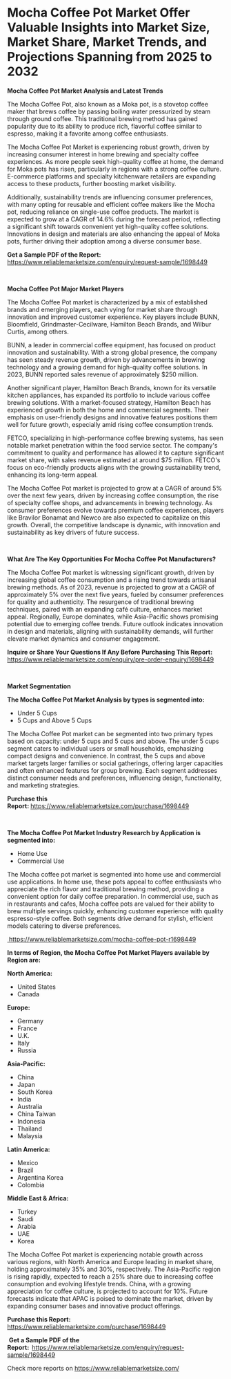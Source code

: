 <p><h1>Mocha Coffee Pot Market Offer Valuable Insights into Market Size, Market Share, Market Trends, and Projections Spanning from 2025 to 2032</h1></p><p><strong>Mocha Coffee Pot Market Analysis and Latest Trends</strong></p>
<p><p>The Mocha Coffee Pot, also known as a Moka pot, is a stovetop coffee maker that brews coffee by passing boiling water pressurized by steam through ground coffee. This traditional brewing method has gained popularity due to its ability to produce rich, flavorful coffee similar to espresso, making it a favorite among coffee enthusiasts.</p><p>The Mocha Coffee Pot Market is experiencing robust growth, driven by increasing consumer interest in home brewing and specialty coffee experiences. As more people seek high-quality coffee at home, the demand for Moka pots has risen, particularly in regions with a strong coffee culture. E-commerce platforms and specialty kitchenware retailers are expanding access to these products, further boosting market visibility.</p><p>Additionally, sustainability trends are influencing consumer preferences, with many opting for reusable and efficient coffee makers like the Mocha pot, reducing reliance on single-use coffee products. The market is expected to grow at a CAGR of 14.6% during the forecast period, reflecting a significant shift towards convenient yet high-quality coffee solutions. Innovations in design and materials are also enhancing the appeal of Moka pots, further driving their adoption among a diverse consumer base.</p></p>
<p><strong>Get a Sample PDF of the Report:&nbsp;</strong> <a href="https://www.reliablemarketsize.com/enquiry/request-sample/1698449?utm_campaign=2640&utm_medium=2&utm_source=Github&utm_content=ia&utm_term=05042025&utm_id=mocha-coffee-pot">https://www.reliablemarketsize.com/enquiry/request-sample/1698449</a></p>
<p>&nbsp;</p>
<p><strong>Mocha Coffee Pot Major Market Players</strong></p>
<p><p>The Mocha Coffee Pot market is characterized by a mix of established brands and emerging players, each vying for market share through innovation and improved customer experience. Key players include BUNN, Bloomfield, Grindmaster-Cecilware, Hamilton Beach Brands, and Wilbur Curtis, among others.</p><p>BUNN, a leader in commercial coffee equipment, has focused on product innovation and sustainability. With a strong global presence, the company has seen steady revenue growth, driven by advancements in brewing technology and a growing demand for high-quality coffee solutions. In 2023, BUNN reported sales revenue of approximately $250 million.</p><p>Another significant player, Hamilton Beach Brands, known for its versatile kitchen appliances, has expanded its portfolio to include various coffee brewing solutions. With a market-focused strategy, Hamilton Beach has experienced growth in both the home and commercial segments. Their emphasis on user-friendly designs and innovative features positions them well for future growth, especially amid rising coffee consumption trends.</p><p>FETCO, specializing in high-performance coffee brewing systems, has seen notable market penetration within the food service sector. The company's commitment to quality and performance has allowed it to capture significant market share, with sales revenue estimated at around $75 million. FETCO's focus on eco-friendly products aligns with the growing sustainability trend, enhancing its long-term appeal.</p><p>The Mocha Coffee Pot market is projected to grow at a CAGR of around 5% over the next few years, driven by increasing coffee consumption, the rise of specialty coffee shops, and advancements in brewing technology. As consumer preferences evolve towards premium coffee experiences, players like Bravilor Bonamat and Newco are also expected to capitalize on this growth. Overall, the competitive landscape is dynamic, with innovation and sustainability as key drivers of future success.</p></p>
<p>&nbsp;</p>
<p><strong>What Are The Key Opportunities For Mocha Coffee Pot Manufacturers?</strong></p>
<p><p>The Mocha Coffee Pot market is witnessing significant growth, driven by increasing global coffee consumption and a rising trend towards artisanal brewing methods. As of 2023, revenue is projected to grow at a CAGR of approximately 5% over the next five years, fueled by consumer preferences for quality and authenticity. The resurgence of traditional brewing techniques, paired with an expanding café culture, enhances market appeal. Regionally, Europe dominates, while Asia-Pacific shows promising potential due to emerging coffee trends. Future outlook indicates innovation in design and materials, aligning with sustainability demands, will further elevate market dynamics and consumer engagement.</p></p>
<p><strong>Inquire or Share Your Questions If Any Before Purchasing This Report:</strong> <a href="https://www.reliablemarketsize.com/enquiry/pre-order-enquiry/1698449?utm_campaign=2640&utm_medium=2&utm_source=Github&utm_content=ia&utm_term=05042025&utm_id=mocha-coffee-pot">https://www.reliablemarketsize.com/enquiry/pre-order-enquiry/1698449</a></p>
<p>&nbsp;</p>
<p><strong>Market Segmentation</strong></p>
<p><strong>The Mocha Coffee Pot Market Analysis by types is segmented into:</strong></p>
<p><ul><li>Under 5 Cups</li><li>5 Cups and Above 5 Cups</li></ul></p>
<p><p>The Mocha Coffee Pot market can be segmented into two primary types based on capacity: under 5 cups and 5 cups and above. The under 5 cups segment caters to individual users or small households, emphasizing compact designs and convenience. In contrast, the 5 cups and above market targets larger families or social gatherings, offering larger capacities and often enhanced features for group brewing. Each segment addresses distinct consumer needs and preferences, influencing design, functionality, and marketing strategies.</p></p>
<p><strong>Purchase this Report:&nbsp;</strong><a href="https://www.reliablemarketsize.com/purchase/1698449?utm_campaign=2640&utm_medium=2&utm_source=Github&utm_content=ia&utm_term=05042025&utm_id=mocha-coffee-pot">https://www.reliablemarketsize.com/purchase/1698449</a></p>
<p>&nbsp;</p>
<p><strong>The Mocha Coffee Pot Market Industry Research by Application is segmented into:</strong></p>
<p><ul><li>Home Use</li><li>Commercial Use</li></ul></p>
<p><p>The Mocha coffee pot market is segmented into home use and commercial use applications. In home use, these pots appeal to coffee enthusiasts who appreciate the rich flavor and traditional brewing method, providing a convenient option for daily coffee preparation. In commercial use, such as in restaurants and cafes, Mocha coffee pots are valued for their ability to brew multiple servings quickly, enhancing customer experience with quality espresso-style coffee. Both segments drive demand for stylish, efficient models catering to diverse preferences.</p></p>
<p><a href="https://www.reliablemarketsize.com/mocha-coffee-pot-r1698449?utm_campaign=2640&utm_medium=2&utm_source=Github&utm_content=ia&utm_term=05042025&utm_id=mocha-coffee-pot">&nbsp;https://www.reliablemarketsize.com/mocha-coffee-pot-r1698449</a></p>
<p><strong>In terms of Region, the Mocha Coffee Pot Market Players available by Region are:</strong></p>
<p>
    <p> <strong> North America: </strong>
        <ul>
            <li>United States</li>
            <li>Canada</li>
        </ul>
        </p> 
    <p> <strong> Europe: </strong>
        <ul>
            <li>Germany</li>
            <li>France</li>
            <li>U.K.</li>
            <li>Italy</li>
            <li>Russia</li>
        </ul>
        </p> 
    <p> <strong> Asia-Pacific: </strong>
        <ul>
            <li>China</li>
            <li>Japan</li>
            <li>South Korea</li>
            <li>India</li>
            <li>Australia</li>
            <li>China Taiwan</li>
            <li>Indonesia</li>
            <li>Thailand</li>
            <li>Malaysia</li>
        </ul>
        </p> 
    <p> <strong> Latin America: </strong>
        <ul>
            <li>Mexico</li>
            <li>Brazil</li>
            <li>Argentina Korea</li>
            <li>Colombia</li>
        </ul>
        </p> 
    <p> <strong> Middle East & Africa: </strong>
        <ul>
            <li>Turkey</li>
            <li>Saudi</li>
            <li>Arabia</li>
            <li>UAE</li>
            <li>Korea</li>
        </ul>
    </p>
    </p>
<p><p>The Mocha Coffee Pot market is experiencing notable growth across various regions, with North America and Europe leading in market share, holding approximately 35% and 30%, respectively. The Asia-Pacific region is rising rapidly, expected to reach a 25% share due to increasing coffee consumption and evolving lifestyle trends. China, with a growing appreciation for coffee culture, is projected to account for 10%. Future forecasts indicate that APAC is poised to dominate the market, driven by expanding consumer bases and innovative product offerings.</p></p>
<p><strong>Purchase this Report: </strong><a href="https://www.reliablemarketsize.com/purchase/1698449?utm_campaign=2640&utm_medium=2&utm_source=Github&utm_content=ia&utm_term=05042025&utm_id=mocha-coffee-pot">https://www.reliablemarketsize.com/purchase/1698449</a></p>
<p>&nbsp;<strong>Get a Sample PDF of the Report:&nbsp;&nbsp;</strong><a href="https://www.reliablemarketsize.com/enquiry/request-sample/1698449?utm_campaign=2640&utm_medium=2&utm_source=Github&utm_content=ia&utm_term=05042025&utm_id=mocha-coffee-pot">https://www.reliablemarketsize.com/enquiry/request-sample/1698449</a></p>
<p><strong></strong></p>
<p>Check more reports on <a href="https://www.reliablemarketsize.com/?utm_campaign=2640&utm_medium=2&utm_source=Github&utm_content=ia&utm_term=05042025&utm_id=mocha-coffee-pot">https://www.reliablemarketsize.com/</a></p>